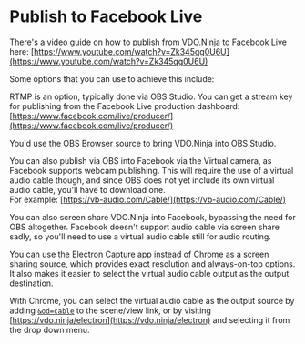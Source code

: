 # Publish to Facebook Live

There's a video guide on how to publish from VDO.Ninja to Facebook Live here: [https://www.youtube.com/watch?v=Zk345qg0U6U](https://www.youtube.com/watch?v=Zk345qg0U6U)

Some options that you can use to achieve this include:

RTMP is an option, typically done via OBS Studio. You can get a stream key for publishing from the Facebook Live production dashboard:\
[https://www.facebook.com/live/producer/](https://www.facebook.com/live/producer/)

You'd use the OBS Browser source to bring VDO.Ninja into OBS Studio.

You can also publish via OBS into Facebook via the Virtual camera, as Facebook supports webcam publishing. This will require the use of a virtual audio cable though, and since OBS does not yet include its own virtual audio cable, you'll have to download one.\
For example: [https://vb-audio.com/Cable/](https://vb-audio.com/Cable/)

You can also screen share VDO.Ninja into Facebook, bypassing the need for OBS altogether. Facebook doesn't support audio cable via screen share sadly, so you'll need to use a virtual audio cable still for audio routing.

You can use the Electron Capture app instead of Chrome as a screen sharing source, which provides exact resolution and always-on-top options. It also makes it easier to select the virtual audio cable output as the output destination.

With Chrome, you can select the virtual audio cable as the output source by adding [`&od=cable`](../advanced-settings/view-parameters/and-outputdevice.md) to the scene/view link, or by visiting [https://vdo.ninja/electron](https://vdo.ninja/electron) and selecting it from the drop down menu.
